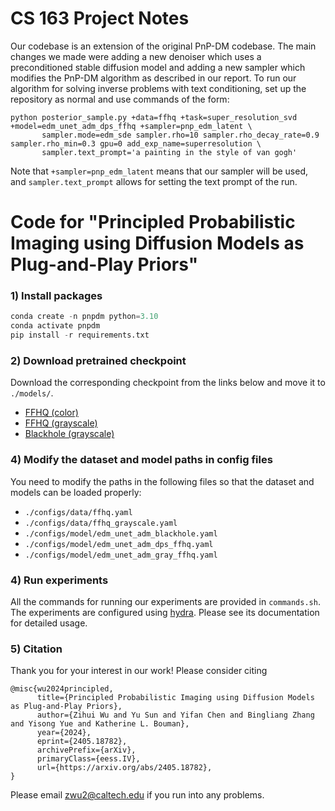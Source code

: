 # CS 163 Project Notes

Our codebase is an extension of the original PnP-DM codebase. The main changes we made were adding a new denoiser which uses a preconditioned stable diffusion model and adding a new sampler which modifies the PnP-DM algorithm as described in our report. To run our algorithm for solving inverse problems with text conditioning, set up the repository as normal and use commands of the form:
```
python posterior_sample.py +data=ffhq +task=super_resolution_svd +model=edm_unet_adm_dps_ffhq +sampler=pnp_edm_latent \
       sampler.mode=edm_sde sampler.rho=10 sampler.rho_decay_rate=0.9 sampler.rho_min=0.3 gpu=0 add_exp_name=superresolution \
       sampler.text_prompt='a painting in the style of van gogh'
```
Note that `+sampler=pnp_edm_latent` means that our sampler will be used, and `sampler.text_prompt` allows for setting the text prompt of the run.

# Code for "Principled Probabilistic Imaging using Diffusion Models as Plug-and-Play Priors"

### 1) Install packages
```python
conda create -n pnpdm python=3.10
conda activate pnpdm
pip install -r requirements.txt
```

### 2) Download pretrained checkpoint

Download the corresponding checkpoint from the links below and move it to ```./models/```.
 - [FFHQ (color)](https://drive.google.com/drive/folders/1jElnRoFv7b31fG0v6pTSQkelbSX3xGZh?usp=sharing)
 - [FFHQ (grayscale)](https://caltech.box.com/s/j58w0bf2pe2t0lrzoq45du0hc55ba4lc)
 - [Blackhole (grayscale)](https://caltech.box.com/s/j58w0bf2pe2t0lrzoq45du0hc55ba4lc)

### 4) Modify the dataset and model paths in config files
You need to modify the paths in the following files so that the dataset and models can be loaded properly:
 - `./configs/data/ffhq.yaml`
 - `./configs/data/ffhq_grayscale.yaml`
 - `./configs/model/edm_unet_adm_blackhole.yaml`
 - `./configs/model/edm_unet_adm_dps_ffhq.yaml`
 - `./configs/model/edm_unet_adm_gray_ffhq.yaml`

### 4) Run experiments
All the commands for running our experiments are provided in ```commands.sh```.
The experiments are configured using [hydra](https://hydra.cc/). 
Please see its documentation for detailed usage.

### 5) Citation
Thank you for your interest in our work!
Please consider citing 
```
@misc{wu2024principled,
      title={Principled Probabilistic Imaging using Diffusion Models as Plug-and-Play Priors}, 
      author={Zihui Wu and Yu Sun and Yifan Chen and Bingliang Zhang and Yisong Yue and Katherine L. Bouman},
      year={2024},
      eprint={2405.18782},
      archivePrefix={arXiv},
      primaryClass={eess.IV},
      url={https://arxiv.org/abs/2405.18782}, 
}
```
Please email zwu2@caltech.edu if you run into any problems.

